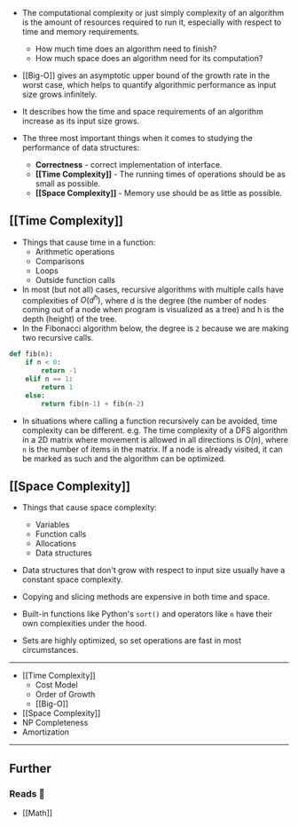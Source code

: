 - The computational complexity or just simply complexity of an algorithm is the amount of resources required to run it, especially with respect to time and memory requirements.
    - How much time does an algorithm need to finish?
    - How much space does an algorithm need for its computation?
- [[Big-O]] gives an asymptotic upper bound of the growth rate in the worst case, which helps to quantify algorithmic performance as input size grows infinitely.
- It describes how the time and space requirements of an algorithm increase as its input size grows.

- The three most important things when it comes to studying the performance of data structures:
    - **Correctness** - correct implementation of interface.
    - **[[Time Complexity]]** - The running times of operations should be as small as possible.
    - **[[Space Complexity]]** - Memory use should be as little as possible.

## [[Time Complexity]]

- Things that cause time in a function:
    - Arithmetic operations
    - Comparisons
    - Loops
    - Outside function calls
- In most (but not all) cases, recursive algorithms with multiple calls have complexities of $O(d^h)$, where d is the degree (the number of nodes coming out of a node when program is visualized as a tree) and h is the depth (height) of the tree.
- In the Fibonacci algorithm below, the degree is `2` because we are making two recursive calls.

```python
def fib(n):
    if n < 0:
        return -1
    elif n == 1:
        return 1
    else:
        return fib(n-1) + fib(n-2)
```

- In situations where calling a function recursively can be avoided, time complexity can be different. e.g. The time complexity of a DFS algorithm in a 2D matrix where movement is allowed in all directions is $O(n)$, where `n` is the number of items in the matrix. If a node is already visited, it can be marked as such and the algorithm can be optimized.

## [[Space Complexity]]

- Things that cause space complexity:
    - Variables
    - Function calls
    - Allocations
    - Data structures

- Data structures that don't grow with respect to input size usually have a constant space complexity.
- Copying and slicing methods are expensive in both time and space.
- Built-in functions like Python's `sort()` and operators like `n` have their own complexities under the hood.
- Sets are highly optimized, so set operations are fast in most circumstances.

---

- [[Time Complexity]]
    - Cost Model
    - Order of Growth
    - [[Big-O]]
- [[Space Complexity]]
- NP Completeness
- Amortization

---
## Further

### Reads 📄

- [[Math]]
